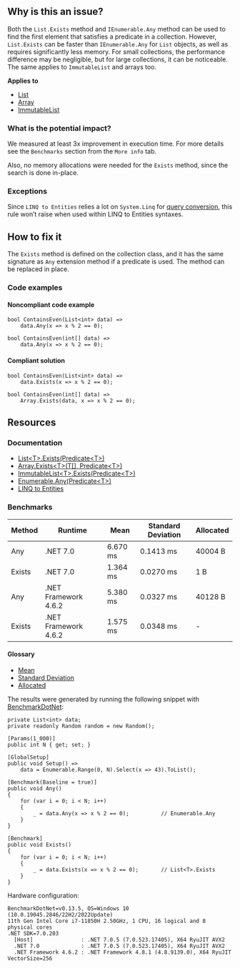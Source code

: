 ## Why is this an issue?

Both the `List.Exists` method and `IEnumerable.Any` method can be used to find the first element that satisfies a predicate
in a collection. However, `List.Exists` can be faster than `IEnumerable.Any` for `List` objects, as well as requires
significantly less memory. For small collections, the performance difference may be negligible, but for large collections, it can be noticeable. The
same applies to `ImmutableList` and arrays too.

**Applies to**

- [List](https://learn.microsoft.com/en-us/dotnet/api/system.collections.generic.list-1.exists)
- [Array](https://learn.microsoft.com/en-us/dotnet/api/system.array.exists)
- [ImmutableList](https://learn.microsoft.com/en-us/dotnet/api/system.collections.immutable.immutablelist-1.exists)

### What is the potential impact?

We measured at least 3x improvement in execution time. For more details see the `Benchmarks` section from the `More info`
tab.

Also, no memory allocations were needed for the `Exists` method, since the search is done in-place.

### Exceptions

Since `LINQ to
Entities` relies a lot on `System.Linq` for [query conversion](https://learn.microsoft.com/en-us/dotnet/framework/data/adonet/ef/language-reference/linq-to-entities#query-conversion),
this rule won’t raise when used within LINQ to Entities syntaxes.

## How to fix it

The `Exists` method is defined on the collection class, and it has the same signature as `Any` extension method if a
predicate is used. The method can be replaced in place.

### Code examples

#### Noncompliant code example

    bool ContainsEven(List<int> data) =>
        data.Any(x => x % 2 == 0);

    bool ContainsEven(int[] data) =>
        data.Any(x => x % 2 == 0);

#### Compliant solution

    bool ContainsEven(List<int> data) =>
        data.Exists(x => x % 2 == 0);

    bool ContainsEven(int[] data) =>
        Array.Exists(data, x => x % 2 == 0);

## Resources

### Documentation

- [List&lt;T&gt;.Exists(Predicate&lt;T&gt;)](https://learn.microsoft.com/en-us/dotnet/api/system.collections.generic.list-1.exists)
- [Array.Exists&lt;T&gt;(T\[\], Predicate&lt;T&gt;)](https://learn.microsoft.com/en-us/dotnet/api/system.array.exists)
- [ImmutableList&lt;T&gt;.Exists(Predicate&lt;T&gt;)](https://learn.microsoft.com/en-us/dotnet/api/system.collections.immutable.immutablelist-1.exists)
- [Enumerable.Any(Predicate&lt;T&gt;)](https://learn.microsoft.com/en-us/dotnet/api/system.linq.enumerable.any)
- [LINQ to Entities](https://learn.microsoft.com/en-us/dotnet/framework/data/adonet/ef/language-reference/linq-to-entities)

### Benchmarks

| Method | Runtime | Mean | Standard Deviation | Allocated |
| --- | --- | --- | --- | --- |
| Any | .NET 7.0 | 6.670 ms | 0.1413 ms | 40004 B |
| Exists | .NET 7.0 | 1.364 ms | 0.0270 ms | 1 B |
| Any | .NET Framework 4.6.2 | 5.380 ms | 0.0327 ms | 40128 B |
| Exists | .NET Framework 4.6.2 | 1.575 ms | 0.0348 ms | - |

#### Glossary

- [Mean](https://en.wikipedia.org/wiki/Arithmetic_mean)
- [Standard Deviation](https://en.wikipedia.org/wiki/Standard_deviation)
- [Allocated](https://en.wikipedia.org/wiki/Memory_management)

The results were generated by running the following snippet with [BenchmarkDotNet](https://github.com/dotnet/BenchmarkDotNet):

    private List<int> data;
    private readonly Random random = new Random();
    
    [Params(1_000)]
    public int N { get; set; }
    
    [GlobalSetup]
    public void Setup() =>
        data = Enumerable.Range(0, N).Select(x => 43).ToList();
    
    [Benchmark(Baseline = true)]
    public void Any()
    {
        for (var i = 0; i < N; i++)
        {
            _ = data.Any(x => x % 2 == 0);          // Enumerable.Any
        }
    }
    
    [Benchmark]
    public void Exists()
    {
        for (var i = 0; i < N; i++)
        {
            _ = data.Exists(x => x % 2 == 0);       // List<T>.Exists
        }
    }

Hardware configuration:

    BenchmarkDotNet=v0.13.5, OS=Windows 10 (10.0.19045.2846/22H2/2022Update)
    11th Gen Intel Core i7-11850H 2.50GHz, 1 CPU, 16 logical and 8 physical cores
    .NET SDK=7.0.203
      [Host]               : .NET 7.0.5 (7.0.523.17405), X64 RyuJIT AVX2
      .NET 7.0             : .NET 7.0.5 (7.0.523.17405), X64 RyuJIT AVX2
      .NET Framework 4.6.2 : .NET Framework 4.8.1 (4.8.9139.0), X64 RyuJIT VectorSize=256